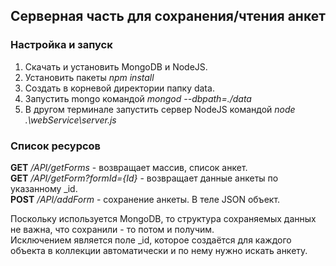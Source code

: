 ## Серверная часть для сохранения/чтения анкет ##

### Настройка и запуск

1) Скачать и установить MongoDB и NodeJS.<br/>
2) Установить пакеты _npm install_<br/>
3) Создать в корневой директории папку data.<br/>
4) Запустить mongo командой _mongod --dbpath=./data_<br/>
5) В другом терминале запустить сервер NodeJS командой _node .\webService\server.js_

### Список ресурсов

**GET** */API/getForms* - возвращает массив, список анкет.<br>
**GET** */API/getForm?formId={Id}* - возвращает данные анкеты по указанному _id.<br>
**POST** */API/addForm* - сохранение анкеты. В теле JSON объект.<br>

Поскольку используется MongoDB, то структура сохраняемых данных не важна, что сохранили - то потом и получим.<br/>
Исключением является поле _id, которое создаётся для каждого объекта в коллекции автоматически и по нему нужно искать анкету.